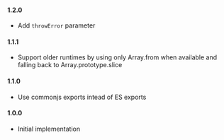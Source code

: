 #### 1.2.0

- Add `throwError` parameter

#### 1.1.1

- Support older runtimes by using only Array.from when available and falling back to Array.prototype.slice

#### 1.1.0

- Use commonjs exports intead of ES exports

#### 1.0.0

- Initial implementation

